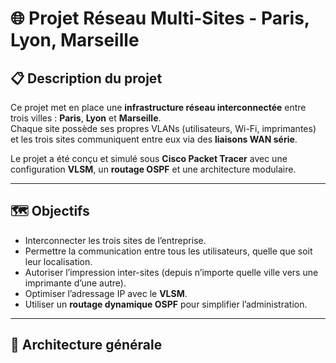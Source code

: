 # 🌐 Projet Réseau Multi-Sites - Paris, Lyon, Marseille

## 📋 Description du projet

Ce projet met en place une **infrastructure réseau interconnectée** entre trois villes : **Paris**, **Lyon** et **Marseille**.  
Chaque site possède ses propres VLANs (utilisateurs, Wi-Fi, imprimantes) et les trois sites communiquent entre eux via des **liaisons WAN série**.

Le projet a été conçu et simulé sous **Cisco Packet Tracer** avec une configuration **VLSM**, un **routage OSPF** et une architecture modulaire.

---

## 🗺️ Objectifs

- Interconnecter les trois sites de l’entreprise.  
- Permettre la communication entre tous les utilisateurs, quelle que soit leur localisation.  
- Autoriser l’impression inter-sites (depuis n’importe quelle ville vers une imprimante d’une autre).  
- Optimiser l’adressage IP avec le **VLSM**.  
- Utiliser un **routage dynamique OSPF** pour simplifier l’administration.

---

## 🧱 Architecture générale

